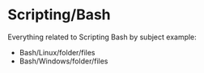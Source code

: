 # Scripting/Bash
Everything related to Scripting Bash by subject
example: 
- Bash/Linux/folder/files
- Bash/Windows/folder/files
